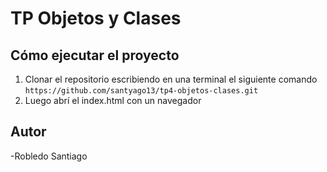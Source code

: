 # TP Objetos y Clases

## Cómo ejecutar el proyecto

1. Clonar el repositorio escribiendo en una terminal el siguiente comando `https://github.com/santyago13/tp4-objetos-clases.git`
1. Luego abrí el index.html con un navegador


## Autor
-Robledo Santiago
